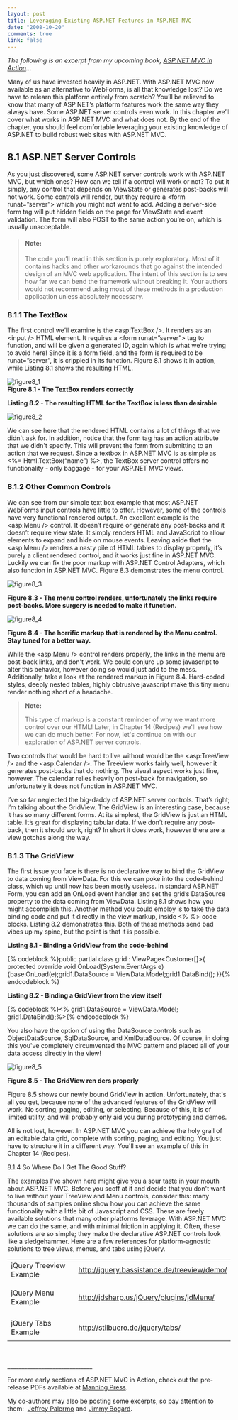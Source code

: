 ```yaml
--- 
layout: post
title: Leveraging Existing ASP.NET Features in ASP.NET MVC
date: "2008-10-20"
comments: true
link: false
---
```

<p><em>The following is an excerpt from my upcoming book, </em><a href="http://manning.com/palermo" target="_blank"><em>ASP.NET MVC in Action</em></a><em>...</em></p><p>Many of us have invested heavily in ASP.NET. With ASP.NET MVC now available as an alternative to WebForms, is all that knowledge lost? Do we have to relearn this platform entirely from scratch? You&#8217;ll be relieved to know that many of ASP.NET&#8217;s platform features work the same way they always have. Some ASP.NET server controls even work. In this chapter we&#8217;ll cover what works in ASP.NET MVC and what does not. By the end of the chapter, you should feel comfortable leveraging your existing knowledge of ASP.NET to build robust web sites with ASP.NET MVC.</p><h2>8.1 ASP.NET Server Controls</h2><p>As you just discovered, some ASP.NET server controls work with ASP.NET MVC, but which ones? How can we tell if a control will work or not? To put it simply, any control that depends on ViewState or generates post-backs will not work. Some controls will render, but they require a &lt;form runat=&#8221;server&#8221;&gt; which you might not want to add. Adding a server-side form tag will put hidden fields on the page for ViewState and event validation. The form will also POST to the same action you&#8217;re on, which is usually unacceptable.</p><blockquote> <h4>Note:</h4><p>The code you&#8217;ll read in this section is purely exploratory. Most of it contains hacks and other workarounds that go against the intended design of an MVC web application. The intent of this section is to see how far we can bend the framework without breaking it. Your authors would not recommend using most of these methods in a production application unless absolutely necessary.</p> </blockquote><h3><a name="_Toc212290640">8.1.1 The TextBox</a></h3><p>The first control we&#8217;ll examine is the &lt;asp:TextBox /&gt;. It renders as an &lt;input /&gt; HTML element. It requires a &lt;form runat=&#8221;server&#8221;&gt; tag to function, and will be given a generated ID, again which is what we&#8217;re trying to avoid here! Since it is a form field, and the form is required to be runat=&#8221;server&#8221;, it is crippled in its function. Figure 8.1 shows it in action, while Listing 8.1 shows the resulting HTML.</p><p><img src="/images/figure8_1_.png" alt="figure8_1"  border="0"  />&#160; <br /><strong>Figure 8.1 - The TextBox renders correctly</strong></p><p><strong>Listing 8.2 - The resulting HTML for the TextBox is less than desirable</strong> </p><p><img src="/images/figure8_2_.png" alt="figure8_2"  border="0"  /> </p><p>We can see here that the rendered HTML contains a lot of things that we didn't ask for. In addition, notice that the form tag has an action attribute that we didn't specify. This will prevent the form from submitting to an action that we request. Since a textbox in ASP.NET MVC is as simple as &lt;%= Html.TextBox(&#8220;name&#8221;) %&gt;, the TextBox server control offers no functionality - only baggage - for your ASP.NET MVC views.</p><h3>8.1.2 Other Common Controls</h3><p>We can see from our simple text box example that most ASP.NET WebForms input controls have little to offer. However, some of the controls have very functional rendered output. An excellent example is the &lt;asp:Menu /&gt; control. It doesn&#8217;t require or generate any post-backs and it doesn&#8217;t require view state. It simply renders HTML and JavaScript to allow elements to expand and hide on mouse events. Leaving aside that the &lt;asp:Menu /&gt; renders a nasty pile of HTML tables to display properly, it&#8217;s purely a client rendered control, and it works just fine in ASP.NET MVC. Luckily we can fix the poor markup with ASP.NET Control Adapters, which also function in ASP.NET MVC. Figure 8.3 demonstrates the menu control.</p><p><img src="/images/figure8_3_.png" alt="figure8_3"  border="0"  /> </p><p><strong>Figure 8.3 - The menu control renders, unfortunately the links require post-backs. More surgery is needed to make it function.</strong></p><p><img src="/images/figure8_4_.png" alt="figure8_4"  border="0"  /> </p><p><strong>Figure 8.4 - The horrific markup that is rendered by the Menu control. Stay tuned for a better way.</strong></p><p>While the &lt;asp:Menu /&gt; control renders properly, the links in the menu are post-back links, and don't work. We could conjure up some javascript to alter this behavior, however doing so would just add to the mess. Additionally, take a look at the rendered markup in Figure 8.4. Hard-coded styles, deeply nested tables, highly obtrusive javascript make this tiny menu render nothing short of a headache. </p><blockquote> <p><strong>Note:</strong></p><p>This type of markup is a constant reminder of why we want more control over our HTML! Later, in Chapter 14 (Recipes) we'll see how we can do much better. For now, let's continue on with our exploration of ASP.NET server controls. </p> </blockquote><p>Two controls that would be hard to live without would be the &lt;asp:TreeView /&gt; and the &lt;asp:Calendar /&gt;. The TreeView works fairly well, however it generates post-backs that do nothing. The visual aspect works just fine, however. The calendar relies heavily on post-back for navigation, so unfortunately it does not function in ASP.NET MVC.</p><p>I&#8217;ve so far neglected the big-daddy of ASP.NET server controls. That&#8217;s right; I&#8217;m talking about the GridView. The GridView is an interesting case, because it has so many different forms. At its simplest, the GridView is just an HTML table. It&#8217;s great for displaying tabular data. If we don&#8217;t require any post-back, then it should work, right? In short it does work, however there are a view gotchas along the way.</p><h3>8.1.3 The GridView</h3><p>The first issue you face is there is no declarative way to bind the GridView to data coming from ViewData. For this we can poke into the code-behind class, which up until now has been mostly useless. In standard ASP.NET Form, you can add an OnLoad event handler and set the grid&#8217;s DataSource property to the data coming from ViewData. Listing 8.1 shows how you might accomplish this. Another method you could employ is to take the data binding code and put it directly in the view markup, inside &lt;% %&gt; code blocks. Listing 8.2 demonstrates this. Both of these methods send bad vibes up my spine, but the point is that it is possible.</p><p><strong>Listing 8.1 - Binding a GridView from the code-behind</strong></p>{% codeblock %}public partial class grid : ViewPage&lt;Customer[]&gt;{ protected override void OnLoad(System.EventArgs e) {base.OnLoad(e);grid1.DataSource = ViewData.Model;grid1.DataBind(); }}{% endcodeblock %}<p><strong>Listing 8.2 - Binding a GridView from the view itself</strong></p>{% codeblock %}&lt;% grid1.DataSource = ViewData.Model; grid1.DataBind();%&gt;{% endcodeblock %}<p>You also have the option of using the DataSource controls such as ObjectDataSource, SqlDataSource, and XmlDataSource. Of course, in doing this you've completely circumvented the MVC pattern and placed all of your data access directly in the view!</p><p><img src="/images/figure8_5_.png" alt="figure8_5"  border="0"  /> </p><p><strong>Figure 8.5 - The GridView ren
ders properly</strong></p><p>Figure 8.5 shows our newly bound GridView in action. Unfortunately, that's all you get, because none of the advanced features of the GridView will work. No sorting, paging, editing, or selecting. Because of this, it is of limited utility, and will probably only aid you during prototyping and demos.</p><p>All is not lost, however. In ASP.NET MVC you can achieve the holy grail of an editable data grid, complete with sorting, paging, and editing. You just have to structure it in a different way. You'll see an example of this in Chapter 14 (Recipes).</p><p><a name="_Toc212290643">8.1.4 So Where Do I Get The Good Stuff?</a></p><p>The examples I've shown here might give you a sour taste in your mouth about ASP.NET MVC. Before you scoff at it and decide that you don't want to live without your TreeView and Menu controls, consider this: many thousands of samples online show how you can achieve the same functionality with a little bit of Javascript and CSS. These are freely available solutions that many other platforms leverage. With ASP.NET MVC we can do the same, and with minimal friction in applying it. Often, these solutions are so simple; they make the declarative ASP.NET controls look like a sledgehammer. Here are a few references for platform-agnostic solutions to tree views, menus, and tabs using jQuery.</p><table cellspacing="0" cellpadding="4" border="0"><tbody><tr><td>jQuery Treeview Example</td><td><a href="http://jquery.bassistance.de/treeview/demo/">http://jquery.bassistance.de/treeview/demo/</a></td></tr><tr><td valign="top"><p>jQuery Menu Example</p></td><td><a href="http://jdsharp.us/jQuery/plugins/jdMenu/">http://jdsharp.us/jQuery/plugins/jdMenu/</a></td></tr><tr><td>jQuery Tabs Example</td><td><p><a href="http://stilbuero.de/jquery/tabs/">http://stilbuero.de/jquery/tabs/</a></p></td></tr></tbody></table><p>&#160;</p><p>______________________________</p><p>For more early sections of ASP.NET MVC in Action, check out the pre-release PDFs available at <a href="http://manning.com/palermo" target="_blank">Manning Press</a>.</p><p>My co-authors may also be posting some excerpts, so pay attention to them:&#160; <a href="http://www.jeffreypalermo.com" target="_blank">Jeffrey Palermo</a> and <a href="http://www.lostechies.com/blogs/jimmy_bogard/" target="_blank">Jimmy Bogard</a>.</p>
